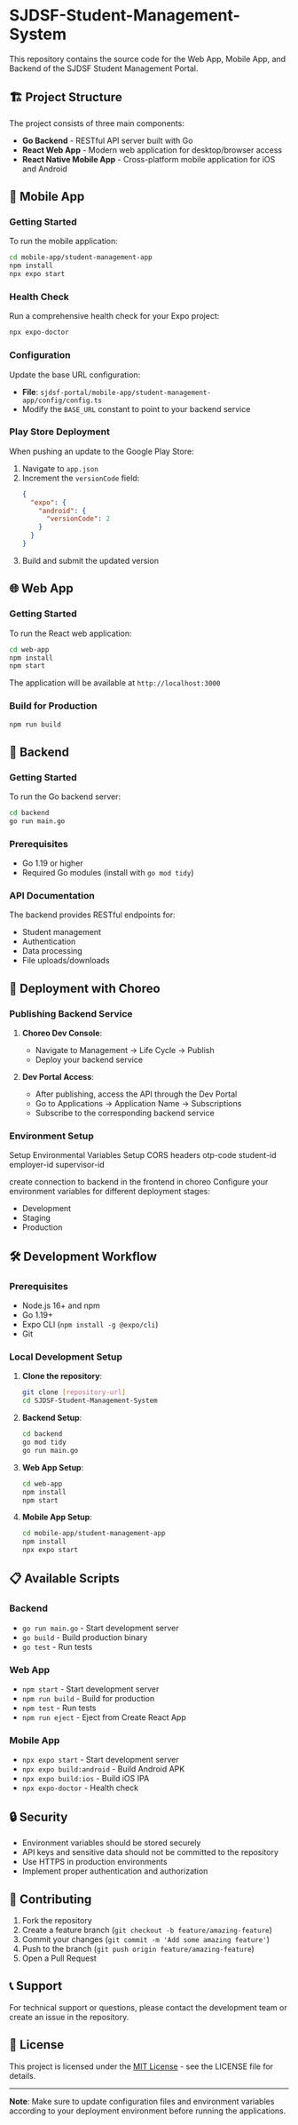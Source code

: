 # SJDSF-Student-Management-System

This repository contains the source code for the Web App, Mobile App, and Backend of the SJDSF Student Management Portal.

## 🏗️ Project Structure

The project consists of three main components:

- **Go Backend** - RESTful API server built with Go
- **React Web App** - Modern web application for desktop/browser access
- **React Native Mobile App** - Cross-platform mobile application for iOS and Android

## 📱 Mobile App

### Getting Started

To run the mobile application:

```bash
cd mobile-app/student-management-app
npm install
npx expo start
```

### Health Check

Run a comprehensive health check for your Expo project:

```bash
npx expo-doctor
```

### Configuration

Update the base URL configuration:

- **File**: `sjdsf-portal/mobile-app/student-management-app/config/config.ts`
- Modify the `BASE_URL` constant to point to your backend service

### Play Store Deployment

When pushing an update to the Google Play Store:

1. Navigate to `app.json`
2. Increment the `versionCode` field:
   ```json
   {
     "expo": {
       "android": {
         "versionCode": 2
       }
     }
   }
   ```
3. Build and submit the updated version

## 🌐 Web App

### Getting Started

To run the React web application:

```bash
cd web-app
npm install
npm start
```

The application will be available at `http://localhost:3000`

### Build for Production

```bash
npm run build
```

## 🔧 Backend

### Getting Started

To run the Go backend server:

```bash
cd backend
go run main.go
```

### Prerequisites

- Go 1.19 or higher
- Required Go modules (install with `go mod tidy`)

### API Documentation

The backend provides RESTful endpoints for:

- Student management
- Authentication
- Data processing
- File uploads/downloads

## 🚀 Deployment with Choreo

### Publishing Backend Service

1. **Choreo Dev Console**:

   - Navigate to Management → Life Cycle → Publish
   - Deploy your backend service

2. **Dev Portal Access**:
   - After publishing, access the API through the Dev Portal
   - Go to Applications → Application Name → Subscriptions
   - Subscribe to the corresponding backend service

### Environment Setup

Setup Environmental Variables
Setup CORS headers
otp-code
student-id
employer-id
supervisor-id

create connection to backend in the frontend in choreo
Configure your environment variables for different deployment stages:

- Development
- Staging
- Production

## 🛠️ Development Workflow

### Prerequisites

- Node.js 16+ and npm
- Go 1.19+
- Expo CLI (`npm install -g @expo/cli`)
- Git

### Local Development Setup

1. **Clone the repository**:

   ```bash
   git clone [repository-url]
   cd SJDSF-Student-Management-System
   ```

2. **Backend Setup**:

   ```bash
   cd backend
   go mod tidy
   go run main.go
   ```

3. **Web App Setup**:

   ```bash
   cd web-app
   npm install
   npm start
   ```

4. **Mobile App Setup**:
   ```bash
   cd mobile-app/student-management-app
   npm install
   npx expo start
   ```

## 📋 Available Scripts

### Backend

- `go run main.go` - Start development server
- `go build` - Build production binary
- `go test` - Run tests

### Web App

- `npm start` - Start development server
- `npm run build` - Build for production
- `npm test` - Run tests
- `npm run eject` - Eject from Create React App

### Mobile App

- `npx expo start` - Start development server
- `npx expo build:android` - Build Android APK
- `npx expo build:ios` - Build iOS IPA
- `npx expo-doctor` - Health check

## 🔒 Security

- Environment variables should be stored securely
- API keys and sensitive data should not be committed to the repository
- Use HTTPS in production environments
- Implement proper authentication and authorization

## 🤝 Contributing

1. Fork the repository
2. Create a feature branch (`git checkout -b feature/amazing-feature`)
3. Commit your changes (`git commit -m 'Add some amazing feature'`)
4. Push to the branch (`git push origin feature/amazing-feature`)
5. Open a Pull Request

## 📞 Support

For technical support or questions, please contact the development team or create an issue in the repository.

## 📄 License

This project is licensed under the [MIT License](LICENSE) - see the LICENSE file for details.

---

**Note**: Make sure to update configuration files and environment variables according to your deployment environment before running the applications.
